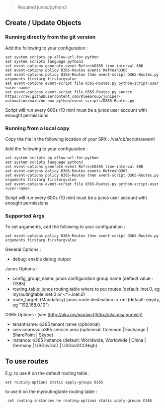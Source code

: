> Required junos/python3

## Create / Update Objects
### Running directly from the git version

Add the following to your configuration :
```
set system scripts op allow-url-for-python
set system scripts language python3
set event-options generate-event RefreshO365 time-interval 600
set event-options policy O365-Routes events RefreshO365
set event-options policy O365-Routes then event-script O365-Routes.py arguments firstarg firstargvalue
set event-options event-script file O365-Routes.py python-script-user <user-name>
set event-options event-script file O365-Routes.py source https://raw.githubusercontent.com/KleeGroup/juniper-automation/main/on-box-python/event-scripts/O365-Routes.py
```
Script will run every 600s (10 min)
<user-name> must be a junos user account with enought permissions

### Running from a local copy

Copy the file in the following location of your SRX : /var/db/scripts/event/

Add the following to your configuration :
```
set system scripts op allow-url-for-python
set system scripts language python3
set event-options generate-event RefreshO365 time-interval 600
set event-options policy O365-Routes events RefreshO365
set event-options policy O365-Routes then event-script O365-Routes.py arguments firstarg firstargvalue
set event-options event-script file O365-Routes.py python-script-user <user-name>
```
Script will run every 600s (10 min)
<user-name> must be a junos user account with enought permissions

### Supported Args

To set arguments, add the following to your configuration :
```
set event-options policy O365-Routes then event-script O365-Routes.py arguments firstarg firstargvalue
```

General Options :
- debug: enable debug output

Junos Options :
- config_group_name: junos configuration group name (default value : O365)
- routing_table: junos routing table where to put routes (default: inet.0, eg myroutingtable.inet.0 or <*>.inet.0)
- route_target: (Mandatory) junos route destination in xml (default: empty, eg "<next-hop>192.168.0.10</next-hop>")

O365 Options : (see [http://aka.ms/ipurlws](http://aka.ms/ipurlws))
- tenantname: o365 tenant name (optionnal)
- serviceareas: o365 service area (optionnal: Common | Exchange | SharePoint | Skype)
- instance: o365 instance (default: Worldwide, Worldwide | China | Germany | USGovDoD | USGovGCCHigh)

## To use routes

E.g. to use it on the default routing table :
```
set routing-options static apply-groups O365
```

to use it on the myroutingtable routing table :
```
 set routing-instances he routing-options static apply-groups O365
```
